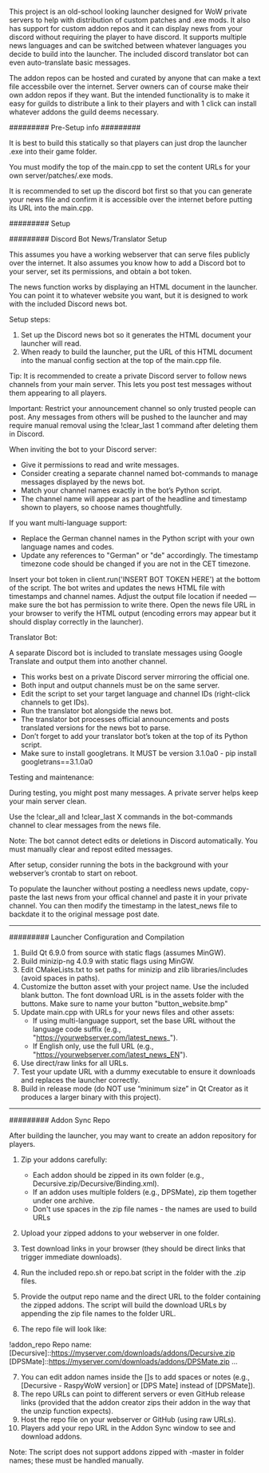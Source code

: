 This project is an old-school looking launcher designed for WoW private servers to help with distribution of custom patches and .exe mods. It also has support for custom addon repos and it can display news from your discord without requiring the player to have discord. It supports multiple news languages and can be switched between whatever languages you decide to build into the launcher. The included discord translator bot can even auto-translate basic messages.

The addon repos can be hosted and curated by anyone that can make a text file accessbile over the internet. Server owners can of course make their own addon repos if they want. But the intended functionality is to make it easy for guilds to distribute a link to their players and with 1 click can install whatever addons the guild deems necessary.

#########
Pre-Setup info
#########

It is best to build this statically so that players can just drop the launcher .exe into their game folder.

You must modify the top of the main.cpp to set the content URLs for your own server/patches/.exe mods. 

It is recommended to set up the discord bot first so that you can generate your news file and confirm it is accessible over
the internet before putting its URL into the main.cpp.



#########
Setup

######### Discord Bot News/Translator Setup

This assumes you have a working webserver that can serve files publicly over the internet. It also assumes you know how to add a Discord bot to your server, set its permissions, and obtain a bot token.

The news function works by displaying an HTML document in the launcher. You can point it to whatever website you want, but it is designed to work with the included Discord news bot.

Setup steps:

1. Set up the Discord news bot so it generates the HTML document your launcher will read.
2. When ready to build the launcher, put the URL of this HTML document into the manual config section at the top of the main.cpp file.

Tip: It is recommended to create a private Discord server to follow news channels from your main server. This lets you post test messages without them appearing to all players.

Important: Restrict your announcement channel so only trusted people can post. Any messages from others will be pushed to the launcher and may require manual removal using the !clear_last 1 command after deleting them in Discord.

When inviting the bot to your Discord server:

- Give it permissions to read and write messages.
- Consider creating a separate channel named bot-commands to manage messages displayed by the news bot.
- Match your channel names exactly in the bot’s Python script.
- The channel name will appear as part of the headline and timestamp shown to players, so choose names thoughtfully.

If you want multi-language support:

- Replace the German channel names in the Python script with your own language names and codes.
- Update any references to "German" or "de" accordingly. The timestamp timezone code should be changed if you are not in the CET timezone.
 
Insert your bot token in client.run('INSERT BOT TOKEN HERE') at the bottom of the script.
The bot writes and updates the news HTML file with timestamps and channel names.
Adjust the output file location if needed — make sure the bot has permission to write there.
Open the news file URL in your browser to verify the HTML output (encoding errors may appear but it should display correctly in the launcher).

Translator Bot:

A separate Discord bot is included to translate messages using Google Translate and output them into another channel.

- This works best on a private Discord server mirroring the official one.
- Both input and output channels must be on the same server.
- Edit the script to set your target language and channel IDs (right-click channels to get IDs).
- Run the translator bot alongside the news bot.
- The translator bot processes official announcements and posts translated versions for the news bot to parse.
- Don’t forget to add your translator bot’s token at the top of its Python script.
- Make sure to install googletrans. It MUST be version 3.1.0a0 -  pip install googletrans==3.1.0a0

Testing and maintenance:

During testing, you might post many messages. A private server helps keep your main server clean.

Use the !clear_all and !clear_last X commands in the bot-commands channel to clear messages from the news file.

Note: The bot cannot detect edits or deletions in Discord automatically. You must manually clear and repost edited messages.

After setup, consider running the bots in the background with your webserver’s crontab to start on reboot.

To populate the launcher without posting a needless news update, copy-paste the last news from your offical channel and paste it in your private channel. 
You can then modify the timestamp in the latest_news file to backdate it to the original message post date.

------------------------------------------------------------------

######### Launcher Configuration and Compilation

1. Build Qt 6.9.0 from source with static flags (assumes MinGW).
2. Build minizip-ng 4.0.9 with static flags using MinGW.
3. Edit CMakeLists.txt to set paths for minizip and zlib libraries/includes (avoid spaces in paths).
4. Customize the button asset with your project name. Use the included blank button. The font download URL is in the assets folder with the buttons. Make sure to name your button "button_website.bmp"
5. Update main.cpp with URLs for your news files and other assets:
   - If using multi-language support, set the base URL without the language code suffix (e.g., "https://yourwebserver.com/latest_news_").
   - If English only, use the full URL (e.g., "https://yourwebserver.com/latest_news_EN").
6. Use direct/raw links for all URLs.
7. Test your update URL with a dummy executable to ensure it downloads and replaces the launcher correctly.
8. Build in release mode (do NOT use “minimum size” in Qt Creator as it produces a larger binary with this project).

------------------------------------------------------------------

######### Addon Sync Repo

After building the launcher, you may want to create an addon repository for players.

1. Zip your addons carefully:
   - Each addon should be zipped in its own folder (e.g., Decursive.zip/Decursive/Binding.xml).
   - If an addon uses multiple folders (e.g., DPSMate), zip them together under one archive.
   - Don't use spaces in the zip file names - the names are used to build URLs

2. Upload your zipped addons to your webserver in one folder.
3. Test download links in your browser (they should be direct links that trigger immediate downloads).
4. Run the included repo.sh or repo.bat script in the folder with the .zip files.
5. Provide the output repo name and the direct URL to the folder containing the zipped addons. The script will build the download URLs by appending the zip file names to the folder URL.
6. The repo file will look like:

!addon_repo
Repo name: <my repo>
<addons>
[Decursive]::https://myserver.com/downloads/addons/Decursive.zip
[DPSMate]::https://myserver.com/downloads/addons/DPSMate.zip
...
</addons>

7. You can edit addon names inside the []s to add spaces or notes (e.g., [Decursive - RaspyWoW version] or [DPS Mate] instead of [DPSMate]).
8. The repo URLs can point to different servers or even GitHub release links (provided that the addon creator zips their addon in the way that the unzip function expects).
9. Host the repo file on your webserver or GitHub (using raw URLs).
10. Players add your repo URL in the Addon Sync window to see and download addons.

Note: The script does not support addons zipped with -master in folder names; these must be handled manually.
